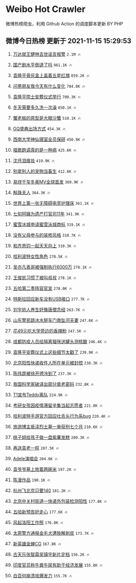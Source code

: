 # Weibo Hot Crawler 



微博热榜爬虫，利用 Github Action 的调度脚本更新 BY PHP 


## 微博今日热榜 更新于 2021-11-15 15:29:53 
1. [万达就王健林去世谣言报警](https://s.weibo.com/weibo?q=%23%E4%B8%87%E8%BE%BE%E5%B0%B1%E7%8E%8B%E5%81%A5%E6%9E%97%E5%8E%BB%E4%B8%96%E8%B0%A3%E8%A8%80%E6%8A%A5%E8%AD%A6%23&Refer=top) `2.1M 🔥` 

1. [国产剧水平倒退了吗](https://s.weibo.com/weibo?q=%23%E5%9B%BD%E4%BA%A7%E5%89%A7%E6%B0%B4%E5%B9%B3%E5%80%92%E9%80%80%E4%BA%86%E5%90%97%23&Refer=top) `961.1K 🔥` 

1. [袁隆平骨灰盒上盖着五星红旗](https://s.weibo.com/weibo?q=%23%E8%A2%81%E9%9A%86%E5%B9%B3%E9%AA%A8%E7%81%B0%E7%9B%92%E4%B8%8A%E7%9B%96%E7%9D%80%E4%BA%94%E6%98%9F%E7%BA%A2%E6%97%97%23&Refer=top) `859.2K 🔥` 

1. [问男朋友我今天有什么变化](https://s.weibo.com/weibo?q=%23%E9%97%AE%E7%94%B7%E6%9C%8B%E5%8F%8B%E6%88%91%E4%BB%8A%E5%A4%A9%E6%9C%89%E4%BB%80%E4%B9%88%E5%8F%98%E5%8C%96%23&Refer=top) `784.8K 🔥` 

1. [袁隆平院士安葬仪式举行](https://s.weibo.com/weibo?q=%23%E8%A2%81%E9%9A%86%E5%B9%B3%E9%99%A2%E5%A3%AB%E5%AE%89%E8%91%AC%E4%BB%AA%E5%BC%8F%E4%B8%BE%E8%A1%8C%23&Refer=top) `700.3K 🔥` 

1. [冬天需要多久洗一次澡](https://s.weibo.com/weibo?q=%23%E5%86%AC%E5%A4%A9%E9%9C%80%E8%A6%81%E5%A4%9A%E4%B9%85%E6%B4%97%E4%B8%80%E6%AC%A1%E6%BE%A1%23&Refer=top) `650.1K 🔥` 

1. [蟹老板的原型是大眼沙蟹](https://s.weibo.com/weibo?q=%23%E8%9F%B9%E8%80%81%E6%9D%BF%E7%9A%84%E5%8E%9F%E5%9E%8B%E6%98%AF%E5%A4%A7%E7%9C%BC%E6%B2%99%E8%9F%B9%23&Refer=top) `510.1K 🔥` 

1. [GQ盛典出场方式](https://s.weibo.com/weibo?q=%23GQ%E7%9B%9B%E5%85%B8%E5%87%BA%E5%9C%BA%E6%96%B9%E5%BC%8F%23&Refer=top) `454.3K 🔥` 

1. [西南大学神仙寝室全员保研](https://s.weibo.com/weibo?q=%23%E8%A5%BF%E5%8D%97%E5%A4%A7%E5%AD%A6%E7%A5%9E%E4%BB%99%E5%AF%9D%E5%AE%A4%E5%85%A8%E5%91%98%E4%BF%9D%E7%A0%94%23&Refer=top) `450.9K 🔥` 

1. [唱歌跑调真的是一种病](https://s.weibo.com/weibo?q=%23%E5%94%B1%E6%AD%8C%E8%B7%91%E8%B0%83%E7%9C%9F%E7%9A%84%E6%98%AF%E4%B8%80%E7%A7%8D%E7%97%85%23&Refer=top) `425.6K 🔥` 

1. [沈月泪痕妆](https://s.weibo.com/weibo?q=%23%E6%B2%88%E6%9C%88%E6%B3%AA%E7%97%95%E5%A6%86%23&Refer=top) `419.9K 🔥` 

1. [别拿别人的宠物当畜生](https://s.weibo.com/weibo?q=%23%E5%88%AB%E6%8B%BF%E5%88%AB%E4%BA%BA%E7%9A%84%E5%AE%A0%E7%89%A9%E5%BD%93%E7%95%9C%E7%94%9F%23&Refer=top) `412.6K 🔥` 

1. [易烊千玺冬奥MV全球首发](https://s.weibo.com/weibo?q=%23%E6%98%93%E7%83%8A%E5%8D%83%E7%8E%BA%E5%86%AC%E5%A5%A5MV%E5%85%A8%E7%90%83%E9%A6%96%E5%8F%91%23&Refer=top) `369.9K 🔥` 

1. [斛珠夫人](https://s.weibo.com/weibo?q=%E6%96%9B%E7%8F%A0%E5%A4%AB%E4%BA%BA&Refer=top) `364.3K 🔥` 

1. [世界上第一张无障碍电竞护理床](https://s.weibo.com/weibo?q=%23%E4%B8%96%E7%95%8C%E4%B8%8A%E7%AC%AC%E4%B8%80%E5%BC%A0%E6%97%A0%E9%9A%9C%E7%A2%8D%E7%94%B5%E7%AB%9E%E6%8A%A4%E7%90%86%E5%BA%8A%23&Refer=top) `361.1K 🔥` 

1. [七旬阿姨为遗产打官司11年](https://s.weibo.com/weibo?q=%23%E4%B8%83%E6%97%AC%E9%98%BF%E5%A7%A8%E4%B8%BA%E9%81%97%E4%BA%A7%E6%89%93%E5%AE%98%E5%8F%B811%E5%B9%B4%23&Refer=top) `341.9K 🔥` 

1. [蜜雪冰城申请蜜雪泳城商标](https://s.weibo.com/weibo?q=%23%E8%9C%9C%E9%9B%AA%E5%86%B0%E5%9F%8E%E7%94%B3%E8%AF%B7%E8%9C%9C%E9%9B%AA%E6%B3%B3%E5%9F%8E%E5%95%86%E6%A0%87%23&Refer=top) `319.1K 🔥` 

1. [没有父母参与的装修风格](https://s.weibo.com/weibo?q=%23%E6%B2%A1%E6%9C%89%E7%88%B6%E6%AF%8D%E5%8F%82%E4%B8%8E%E7%9A%84%E8%A3%85%E4%BF%AE%E9%A3%8E%E6%A0%BC%23&Refer=top) `310.7K 🔥` 

1. [和齐思钧一起天天向上](https://s.weibo.com/weibo?q=%23%E5%92%8C%E9%BD%90%E6%80%9D%E9%92%A7%E4%B8%80%E8%B5%B7%E5%A4%A9%E5%A4%A9%E5%90%91%E4%B8%8A%23&Refer=top) `310.3K 🔥` 

1. [哈利波特女性角色](https://s.weibo.com/weibo?q=%23%E5%93%88%E5%88%A9%E6%B3%A2%E7%89%B9%E5%A5%B3%E6%80%A7%E8%A7%92%E8%89%B2%23&Refer=top) `278.5K 🔥` 

1. [吴亦凡表哥被强制执行6000万](https://s.weibo.com/weibo?q=%23%E5%90%B4%E4%BA%A6%E5%87%A1%E8%A1%A8%E5%93%A5%E8%A2%AB%E5%BC%BA%E5%88%B6%E6%89%A7%E8%A1%8C6000%E4%B8%87%23&Refer=top) `278.1K 🔥` 

1. [王俊凯习惯了被叫叔叔](https://s.weibo.com/weibo?q=%23%E7%8E%8B%E4%BF%8A%E5%87%AF%E4%B9%A0%E6%83%AF%E4%BA%86%E8%A2%AB%E5%8F%AB%E5%8F%94%E5%8F%94%23&Refer=top) `278.1K 🔥` 

1. [五哈第二季阵容官宣](https://s.weibo.com/weibo?q=%23%E4%BA%94%E5%93%88%E7%AC%AC%E4%BA%8C%E5%AD%A3%E9%98%B5%E5%AE%B9%E5%AE%98%E5%AE%A3%23&Refer=top) `278.0K 🔥` 

1. [特斯拉回应新车没有USB接口](https://s.weibo.com/weibo?q=%23%E7%89%B9%E6%96%AF%E6%8B%89%E5%9B%9E%E5%BA%94%E6%96%B0%E8%BD%A6%E6%B2%A1%E6%9C%89USB%E6%8E%A5%E5%8F%A3%23&Refer=top) `277.7K 🔥` 

1. [刘宇劝人养生好像唐僧念经](https://s.weibo.com/weibo?q=%23%E5%88%98%E5%AE%87%E5%8A%9D%E4%BA%BA%E5%85%BB%E7%94%9F%E5%A5%BD%E5%83%8F%E5%94%90%E5%83%A7%E5%BF%B5%E7%BB%8F%23&Refer=top) `263.7K 🔥` 

1. [山东警民跳冰水掰车门救坠河夫妻](https://s.weibo.com/weibo?q=%23%E5%B1%B1%E4%B8%9C%E8%AD%A6%E6%B0%91%E8%B7%B3%E5%86%B0%E6%B0%B4%E6%8E%B0%E8%BD%A6%E9%97%A8%E6%95%91%E5%9D%A0%E6%B2%B3%E5%A4%AB%E5%A6%BB%23&Refer=top) `247.6K 🔥` 

1. [花49元吃大学旁边的香辣粉](https://s.weibo.com/weibo?q=%23%E8%8A%B149%E5%85%83%E5%90%83%E5%A4%A7%E5%AD%A6%E6%97%81%E8%BE%B9%E7%9A%84%E9%A6%99%E8%BE%A3%E7%B2%89%23&Refer=top) `247.5K 🔥` 

1. [成都防疫人员给隔离猫咪送罐头测核酸](https://s.weibo.com/weibo?q=%23%E6%88%90%E9%83%BD%E9%98%B2%E7%96%AB%E4%BA%BA%E5%91%98%E7%BB%99%E9%9A%94%E7%A6%BB%E7%8C%AB%E5%92%AA%E9%80%81%E7%BD%90%E5%A4%B4%E6%B5%8B%E6%A0%B8%E9%85%B8%23&Refer=top) `246.4K 🔥` 

1. [袁隆平安葬仪式上这些细节太戳了](https://s.weibo.com/weibo?q=%23%E8%A2%81%E9%9A%86%E5%B9%B3%E5%AE%89%E8%91%AC%E4%BB%AA%E5%BC%8F%E4%B8%8A%E8%BF%99%E4%BA%9B%E7%BB%86%E8%8A%82%E5%A4%AA%E6%88%B3%E4%BA%86%23&Refer=top) `239.9K 🔥` 

1. [北京阳性快递收件人所在单元被封控](https://s.weibo.com/weibo?q=%23%E5%8C%97%E4%BA%AC%E9%98%B3%E6%80%A7%E5%BF%AB%E9%80%92%E6%94%B6%E4%BB%B6%E4%BA%BA%E6%89%80%E5%9C%A8%E5%8D%95%E5%85%83%E8%A2%AB%E5%B0%81%E6%8E%A7%23&Refer=top) `238.3K 🔥` 

1. [陈伟霆被徐开骋冷到了](https://s.weibo.com/weibo?q=%23%E9%99%88%E4%BC%9F%E9%9C%86%E8%A2%AB%E5%BE%90%E5%BC%80%E9%AA%8B%E5%86%B7%E5%88%B0%E4%BA%86%23&Refer=top) `237.3K 🔥` 

1. [我国科学家破译出部分衰老密码](https://s.weibo.com/weibo?q=%23%E6%88%91%E5%9B%BD%E7%A7%91%E5%AD%A6%E5%AE%B6%E7%A0%B4%E8%AF%91%E5%87%BA%E9%83%A8%E5%88%86%E8%A1%B0%E8%80%81%E5%AF%86%E7%A0%81%23&Refer=top) `232.8K 🔥` 

1. [T1宣布Teddy离队](https://s.weibo.com/weibo?q=%23T1%E5%AE%A3%E5%B8%83Teddy%E7%A6%BB%E9%98%9F%23&Refer=top) `224.9K 🔥` 

1. [考研女孩因疫情滞留辛集当起志愿者](https://s.weibo.com/weibo?q=%23%E8%80%83%E7%A0%94%E5%A5%B3%E5%AD%A9%E5%9B%A0%E7%96%AB%E6%83%85%E6%BB%9E%E7%95%99%E8%BE%9B%E9%9B%86%E5%BD%93%E8%B5%B7%E5%BF%97%E6%84%BF%E8%80%85%23&Refer=top) `221.8K 🔥` 

1. [哈利波特手游官方回应吐舌头行为系bug](https://s.weibo.com/weibo?q=%23%E5%93%88%E5%88%A9%E6%B3%A2%E7%89%B9%E6%89%8B%E6%B8%B8%E5%AE%98%E6%96%B9%E5%9B%9E%E5%BA%94%E5%90%90%E8%88%8C%E5%A4%B4%E8%A1%8C%E4%B8%BA%E7%B3%BBbug%23&Refer=top) `220.4K 🔥` 

1. [旅游博主亵渎烈士墓一审获刑七个月](https://s.weibo.com/weibo?q=%23%E6%97%85%E6%B8%B8%E5%8D%9A%E4%B8%BB%E4%BA%B5%E6%B8%8E%E7%83%88%E5%A3%AB%E5%A2%93%E4%B8%80%E5%AE%A1%E8%8E%B7%E5%88%91%E4%B8%83%E4%B8%AA%E6%9C%88%23&Refer=top) `210.6K 🔥` 

1. [桃子姐给孩子做一盘紫薯发糕](https://s.weibo.com/weibo?q=%E6%A1%83%E5%AD%90%E5%A7%90%E7%BB%99%E5%AD%A9%E5%AD%90%E5%81%9A%E4%B8%80%E7%9B%98%E7%B4%AB%E8%96%AF%E5%8F%91%E7%B3%95&Refer=top) `209.3K 🔥` 

1. [再送袁老一程](https://s.weibo.com/weibo?q=%23%E5%86%8D%E9%80%81%E8%A2%81%E8%80%81%E4%B8%80%E7%A8%8B%23&Refer=top) `207.5K 🔥` 

1. [Adele演唱会](https://s.weibo.com/weibo?q=%23Adele%E6%BC%94%E5%94%B1%E4%BC%9A%23&Refer=top) `204.0K 🔥` 

1. [袁爷爷墓上放着两碗米](https://s.weibo.com/weibo?q=%23%E8%A2%81%E7%88%B7%E7%88%B7%E5%A2%93%E4%B8%8A%E6%94%BE%E7%9D%80%E4%B8%A4%E7%A2%97%E7%B1%B3%23&Refer=top) `197.2K 🔥` 

1. [陈漫作品](https://s.weibo.com/weibo?q=%23%E9%99%88%E6%BC%AB%E4%BD%9C%E5%93%81%23&Refer=top) `190.1K 🔥` 

1. [杭州飞北京只要140](https://s.weibo.com/weibo?q=%23%E6%9D%AD%E5%B7%9E%E9%A3%9E%E5%8C%97%E4%BA%AC%E5%8F%AA%E8%A6%81140%23&Refer=top) `181.2K 🔥` 

1. [北京中关村街道一快递外包装检测阳性](https://s.weibo.com/weibo?q=%23%E5%8C%97%E4%BA%AC%E4%B8%AD%E5%85%B3%E6%9D%91%E8%A1%97%E9%81%93%E4%B8%80%E5%BF%AB%E9%80%92%E5%A4%96%E5%8C%85%E8%A3%85%E6%A3%80%E6%B5%8B%E9%98%B3%E6%80%A7%23&Refer=top) `177.8K 🔥` 

1. [五哈新预告好走心](https://s.weibo.com/weibo?q=%23%E4%BA%94%E5%93%88%E6%96%B0%E9%A2%84%E5%91%8A%E5%A5%BD%E8%B5%B0%E5%BF%83%23&Refer=top) `177.6K 🔥` 

1. [风起洛阳工作照](https://s.weibo.com/weibo?q=%23%E9%A3%8E%E8%B5%B7%E6%B4%9B%E9%98%B3%E5%B7%A5%E4%BD%9C%E7%85%A7%23&Refer=top) `176.0K 🔥` 

1. [太原警方通报金毛犬遭肢解剥皮](https://s.weibo.com/weibo?q=%23%E5%A4%AA%E5%8E%9F%E8%AD%A6%E6%96%B9%E9%80%9A%E6%8A%A5%E9%87%91%E6%AF%9B%E7%8A%AC%E9%81%AD%E8%82%A2%E8%A7%A3%E5%89%A5%E7%9A%AE%23&Refer=top) `173.7K 🔥` 

1. [新英雄金蝉CG](https://s.weibo.com/weibo?q=%23%E6%96%B0%E8%8B%B1%E9%9B%84%E9%87%91%E8%9D%89CG%23&Refer=top) `167.8K 🔥` 

1. [古天乐张智霖吴镇宇新片定档](https://s.weibo.com/weibo?q=%23%E5%8F%A4%E5%A4%A9%E4%B9%90%E5%BC%A0%E6%99%BA%E9%9C%96%E5%90%B4%E9%95%87%E5%AE%87%E6%96%B0%E7%89%87%E5%AE%9A%E6%A1%A3%23&Refer=top) `156.2K 🔥` 

1. [印度官员称牛粪牛尿有助于经济发展](https://s.weibo.com/weibo?q=%23%E5%8D%B0%E5%BA%A6%E5%AE%98%E5%91%98%E7%A7%B0%E7%89%9B%E7%B2%AA%E7%89%9B%E5%B0%BF%E6%9C%89%E5%8A%A9%E4%BA%8E%E7%BB%8F%E6%B5%8E%E5%8F%91%E5%B1%95%23&Refer=top) `155.8K 🔥` 

1. [白百何崩溃戏爆发力](https://s.weibo.com/weibo?q=%23%E7%99%BD%E7%99%BE%E4%BD%95%E5%B4%A9%E6%BA%83%E6%88%8F%E7%88%86%E5%8F%91%E5%8A%9B%23&Refer=top) `155.7K 🔥` 

